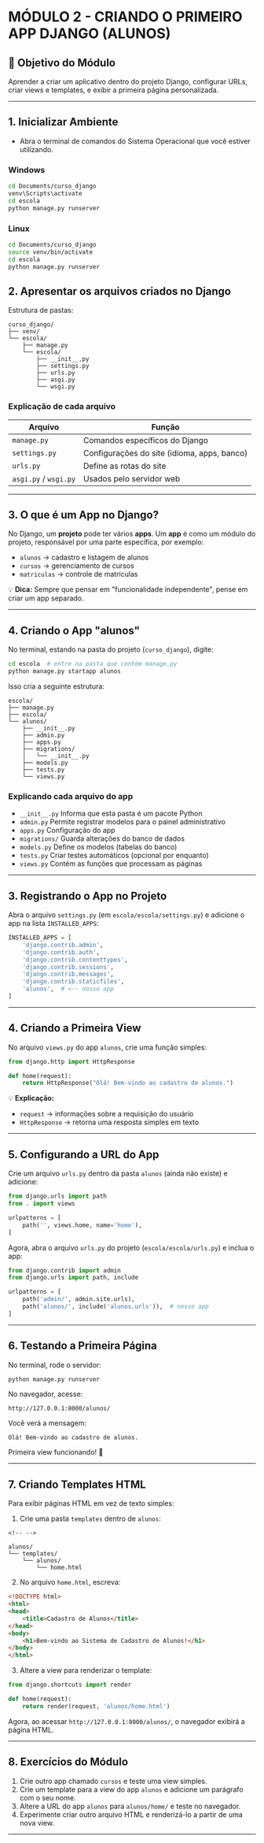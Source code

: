 # MÓDULO 2 - CRIANDO O PRIMEIRO APP DJANGO (ALUNOS)

## 🎯 Objetivo do Módulo

Aprender a criar um aplicativo dentro do projeto Django, configurar URLs, criar views e templates, e exibir a primeira página personalizada.

------------------------------------------------------------------------

## 1. Inicializar Ambiente

- Abra o terminal de comandos do Sistema Operacional que você estiver utilizando.

### Windows

```bash
cd Documents/curso_django
venv\Scripts\activate
cd escola
python manage.py runserver
```
 
### Linux

```bash
cd Documents/curso_django
source venv/bin/activate
cd escola
python manage.py runserver
```

## 2. Apresentar os arquivos criados no Django

Estrutura de pastas:

    curso_django/
    ├── venv/
    └── escola/
        ├── manage.py
        └── escola/
            ├── __init__.py
            ├── settings.py
            ├── urls.py
            ├── asgi.py
            └── wsgi.py

### Explicação de cada arquivo

| Arquivo | Função |
|---|---|
| `manage.py` | Comandos específicos do Django |
| `settings.py` | Configurações do site (idioma, apps, banco) |
| `urls.py` | Define as rotas do site |
| `asgi.py` / `wsgi.py` | Usados pelo servidor web |

------------------------------------------------------------------------


## 3. O que é um App no Django?

No Django, um **projeto** pode ter vários **apps**. Um **app** é como um módulo do projeto, responsável por uma parte específica, por exemplo:

-   `alunos` → cadastro e listagem de alunos
-   `cursos` → gerenciamento de cursos
-   `matriculas` → controle de matrículas

💡 **Dica:** Sempre que pensar em "funcionalidade independente", pense em criar um app separado.

------------------------------------------------------------------------

## 4. Criando o App "alunos"

No terminal, estando na pasta do projeto (`curso_django`), digite:

``` bash
cd escola  # entre na pasta que contém manage.py
python manage.py startapp alunos
```

Isso cria a seguinte estrutura:

    escola/
    ├── manage.py
    ├── escola/
    └── alunos/
        ├── __init__.py
        ├── admin.py
        ├── apps.py
        ├── migrations/
        │   └── __init__.py
        ├── models.py
        ├── tests.py
        └── views.py

### Explicando cada arquivo do app

- `__init__.py`   Informa que esta pasta é um pacote Python
- `admin.py`      Permite registrar modelos para o painel administrativo
- `apps.py`       Configuração do app
- `migrations/`   Guarda alterações do banco de dados
- `models.py`     Define os modelos (tabelas do banco)
- `tests.py`      Criar testes automáticos (opcional por enquanto)
- `views.py`      Contém as funções que processam as páginas

------------------------------------------------------------------------

## 3. Registrando o App no Projeto

Abra o arquivo `settings.py` (em `escola/escola/settings.py`) e adicione
o app na lista `INSTALLED_APPS`:

``` python
INSTALLED_APPS = [
    'django.contrib.admin',
    'django.contrib.auth',
    'django.contrib.contenttypes',
    'django.contrib.sessions',
    'django.contrib.messages',
    'django.contrib.staticfiles',
    'alunos',  # <-- nosso app
]
```

------------------------------------------------------------------------

## 4. Criando a Primeira View

No arquivo `views.py` do app `alunos`, crie uma função simples:

``` python
from django.http import HttpResponse

def home(request):
    return HttpResponse("Olá! Bem-vindo ao cadastro de alunos.")
```

💡 **Explicação:**
- `request` → informações sobre a requisição do usuário
- `HttpResponse` → retorna uma resposta simples em texto

------------------------------------------------------------------------

## 5. Configurando a URL do App

Crie um arquivo `urls.py` dentro da pasta `alunos` (ainda não existe) e adicione:

``` python
from django.urls import path
from . import views

urlpatterns = [
    path('', views.home, name='home'),
]
```

Agora, abra o arquivo `urls.py` do projeto (`escola/escola/urls.py`) e inclua o app:

``` python
from django.contrib import admin
from django.urls import path, include

urlpatterns = [
    path('admin/', admin.site.urls),
    path('alunos/', include('alunos.urls')),  # nosso app
]
```

------------------------------------------------------------------------

## 6. Testando a Primeira Página

No terminal, rode o servidor:

``` bash
python manage.py runserver
```

No navegador, acesse:

    http://127.0.0.1:8000/alunos/

Você verá a mensagem:

    Olá! Bem-vindo ao cadastro de alunos.

Primeira view funcionando! 🎉 

------------------------------------------------------------------------

## 7. Criando Templates HTML

Para exibir páginas HTML em vez de texto simples:

1.  Crie uma pasta `templates` dentro de `alunos`:

```{=html}
<!-- -->
```
    alunos/
    └── templates/
        └── alunos/
            └── home.html

2.  No arquivo `home.html`, escreva:

``` html
<!DOCTYPE html>
<html>
<head>
    <title>Cadastro de Alunos</title>
</head>
<body>
    <h1>Bem-vindo ao Sistema de Cadastro de Alunos!</h1>
</body>
</html>
```

3.  Altere a view para renderizar o template:

``` python
from django.shortcuts import render

def home(request):
    return render(request, 'alunos/home.html')
```

Agora, ao acessar `http://127.0.0.1:8000/alunos/`, o navegador exibirá a
página HTML.

------------------------------------------------------------------------

## 8. Exercícios do Módulo

1.  Crie outro app chamado `cursos` e teste uma view simples.
2.  Crie um template para a view do app `alunos` e adicione um parágrafo
    com o seu nome.
3.  Altere a URL do app `alunos` para `alunos/home/` e teste no
    navegador.
4.  Experimente criar outro arquivo HTML e renderizá-lo a partir de uma
    nova view.

------------------------------------------------------------------------
